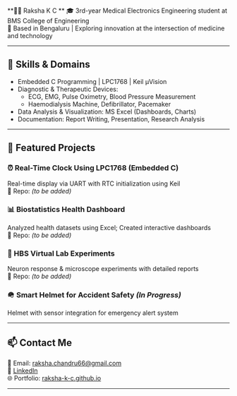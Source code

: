 **👩‍🔬 Raksha K C
**
🎓 3rd-year Medical Electronics Engineering student at BMS College of Engineering  
📍 Based in Bengaluru | Exploring innovation at the intersection of medicine and technology

---

## 🔧 Skills & Domains
- Embedded C Programming | LPC1768 | Keil µVision
- Diagnostic & Therapeutic Devices:
  - ECG, EMG, Pulse Oximetry, Blood Pressure Measurement
  - Haemodialysis Machine, Defibrillator, Pacemaker
- Data Analysis & Visualization: MS Excel (Dashboards, Charts)
- Documentation: Report Writing, Presentation, Research Analysis

---

## 📁 Featured Projects

### ⏰ Real-Time Clock Using LPC1768 (Embedded C)
Real-time display via UART with RTC initialization using Keil  
🔗 Repo: *(to be added)*

### 📊 Biostatistics Health Dashboard
Analyzed health datasets using Excel; Created interactive dashboards  
🔗 Repo: *(to be added)*

### 🧪 HBS Virtual Lab Experiments
Neuron response & microscope experiments with detailed reports  
🔗 Repo: *(to be added)*

### 🪖 Smart Helmet for Accident Safety *(In Progress)*
Helmet with sensor integration for emergency alert system

---

## 📫 Contact Me
📧 Email: raksha.chandru66@gmail.com  
🔗 [LinkedIn](https://www.linkedin.com/in/raksha-chandrashekhar-29b719299)  
🌐 Portfolio: [raksha-k-c.github.io](https://rakshakc.github.io)

---
